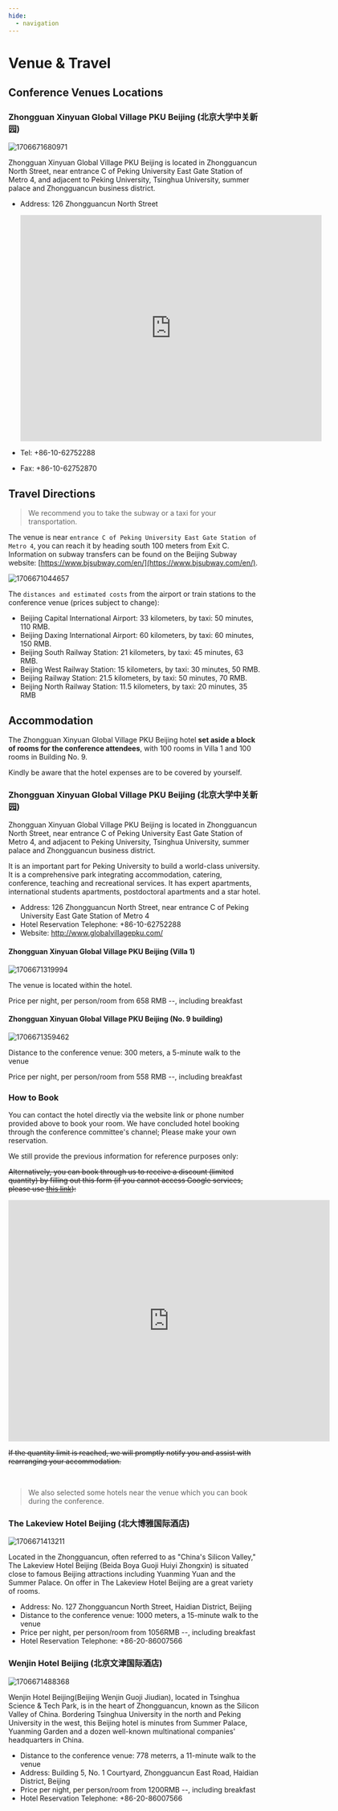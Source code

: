 ```yaml
---
hide:
  - navigation
---
```


# Venue & Travel

## Conference Venues Locations

### Zhongguan Xinyuan Global Village PKU Beijing (北京大学中关新园)

![1706671680971](image/index/1706671680971.png)

Zhongguan Xinyuan Global Village PKU Beijing is located in Zhongguancun North Street, near entrance C of Peking University East Gate Station of Metro 4, and adjacent to Peking University, Tsinghua University, summer palace and Zhongguancun business district.

- Address: 126 Zhongguancun North Street

    <iframe src="https://www.google.com/maps/embed?pb=!1m18!1m12!1m3!1d10814.279868491565!2d116.30784174159498!3d39.9940337908355!2m3!1f0!2f0!3f0!3m2!1i1024!2i768!4f13.1!3m3!1m2!1s0x35f056ac64b7cf1d%3A0x63d6bea0b79d68c7!2sZhongguan%20Xinyuan%20Global%20Village%20PKU!5e0!3m2!1sen!2sus!4v1706670614804!5m2!1sen!2sus" width="600" height="450" style="border:0;" allowfullscreen="" loading="lazy" referrerpolicy="no-referrer-when-downgrade"></iframe>

- Tel: +86-10-62752288
- Fax: +86-10-62752870

## Travel Directions

> We recommend you to take the subway or a taxi for your transportation.

The venue is near `entrance C of Peking University East Gate Station of Metro 4`, you can reach it by heading south 100 meters from Exit C. Information on subway transfers can be found on the Beijing Subway website: [https://www.bjsubway.com/en/](https://www.bjsubway.com/en/).

![1706671044657](image/index/1706671044657.png)

The `distances and estimated costs` from the airport or train stations to the conference venue (prices subject to change):

- Beijing Capital International Airport: 33 kilometers, by taxi: 50 minutes, 110 RMB.
- Beijing Daxing International Airport: 60 kilometers, by taxi: 60 minutes, 150 RMB.
- Beijing South Railway Station: 21 kilometers, by taxi: 45 minutes, 63 RMB.
- Beijing West Railway Station: 15 kilometers, by taxi: 30 minutes, 50 RMB.
- Beijing Railway Station: 21.5 kilometers, by taxi: 50 minutes, 70 RMB.
- Beijing North Railway Station: 11.5 kilometers, by taxi: 20 minutes, 35 RMB

## Accommodation

The Zhongguan Xinyuan Global Village PKU Beijing hotel **set aside a block of rooms for the conference attendees**, with 100 rooms in Villa 1 and 100 rooms in Building No. 9.

Kindly be aware that the hotel expenses are to be covered by yourself.

### Zhongguan Xinyuan Global Village PKU Beijing (北京大学中关新园)

Zhongguan Xinyuan Global Village PKU Beijing is located in Zhongguancun North Street, near entrance C of Peking University East Gate Station of Metro 4, and adjacent to Peking University, Tsinghua University, summer palace and Zhongguancun business district.

It is an important part for Peking University to build a world-class university. It is a comprehensive park integrating accommodation, catering, conference, teaching and recreational services. It has expert apartments, international students apartments, postdoctoral apartments and a star hotel.

- Address: 126 Zhongguancun North Street, near entrance C of Peking University East Gate Station of Metro 4
- Hotel Reservation Telephone: +86-10-62752288
- Website: http://www.globalvillagepku.com/

#### Zhongguan Xinyuan Global Village PKU Beijing (Villa 1)

![1706671319994](image/index/1706671319994.png)

The venue is located within the hotel.

Price per night, per person/room from 658 RMB --, including breakfast

#### Zhongguan Xinyuan Global Village PKU Beijing (No. 9 building)

![1706671359462](image/index/1706671359462.png)

Distance to the conference venue: 300 meters, a 5-minute walk to the venue

Price per night, per person/room from 558 RMB --, including breakfast

### How to Book

You can contact the hotel directly via the website link or phone number provided above to book your room. We have concluded hotel booking through the conference committee's channel; Please make your own reservation.

We still provide the previous information for reference purposes only:

<del>Alternatively, you can book through us to receive a discount (limited quantity) by filling out this form (if you cannot access Google services, please use [this link](https://docs.qq.com/form/page/DSWZCaGVkdk14dVNY)):</del>

<iframe src="https://docs.google.com/forms/d/e/1FAIpQLSdS__Q7o3mlPvLMQKReyJUnL7R8mqJYbiyoAnWTD5ltFexSOQ/viewform?embedded=true" width="640" height="480" frameborder="0" marginheight="0" marginwidth="0">Loading…</iframe>

<del>If the quantity limit is reached, we will promptly notify you and assist with rearranging your accommodation.</del>

<br>

> We also selected some hotels near the venue which you can book during the conference.

### The Lakeview Hotel Beijing (北大博雅国际酒店)

![1706671413211](image/index/1706671413211.png)

Located in the Zhongguancun, often referred to as "China's Silicon Valley," The Lakeview Hotel Beijing (Beida Boya Guoji Huiyi Zhongxin) is situated close to famous Beijing attractions including Yuanming Yuan and the Summer Palace. On offer in The Lakeview Hotel Beijing are a great variety of rooms.

- Address: No. 127 Zhongguancun North Street, Haidian District, Beijing
- Distance to the conference venue: 1000 meters, a 15-minute walk to the venue
- Price per night, per person/room from 1056RMB --, including breakfast
- Hotel Reservation Telephone: +86-20-86007566

### Wenjin Hotel Beijing (北京文津国际酒店)

![1706671488368](image/index/1706671488368.png)

Wenjin Hotel Beijing(Beijing Wenjin Guoji Jiudian), located in Tsinghua Science & Tech Park, is in the heart of Zhongguancun, known as the Silicon Valley of China. Bordering Tsinghua University in the north and Peking University in the west, this Beijing hotel is minutes from Summer Palace, Yuanming Garden and a dozen well-known multinational companies' headquarters in China.

- Distance to the conference venue: 778 meterrs, a 11-minute walk to the venue
- Address: Building 5, No. 1 Courtyard, Zhongguancun East Road, Haidian District, Beijing
- Price per night, per person/room from 1200RMB --, including breakfast
- Hotel Reservation Telephone: +86-20-86007566
